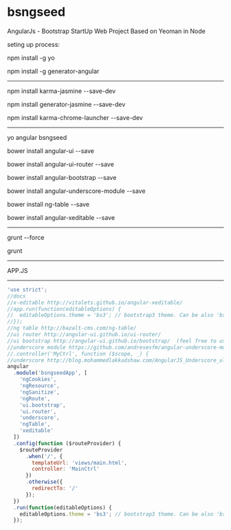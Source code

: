 bsngseed
========

AngularJs - Bootstrap StartUp Web Project Based on Yeoman in Node


seting up process:


npm install -g yo


npm install -g generator-angular


-------------------------------------------------------


npm install karma-jasmine --save-dev


npm install generator-jasmine  --save-dev


npm install karma-chrome-launcher --save-dev


-------------------------------------------------------


yo angular bsngseed


bower install angular-ui --save


bower install angular-ui-router --save


bower install angular-bootstrap --save


bower install angular-underscore-module --save


bower install ng-table --save


bower install angular-xeditable --save



-------------------------------------------------------


grunt --force


grunt



-------------------------------------------------------


APP.JS

-------------------------------------------------------


```javascript
'use strict';
//docs 
//x-editable http://vitalets.github.io/angular-xeditable/
//app.run(function(editableOptions) {
//  editableOptions.theme = 'bs3'; // bootstrap3 theme. Can be also 'bs2', 'default'
//});
//ng table http://bazalt-cms.com/ng-table/
//ui router http://angular-ui.github.io/ui-router/
//ui bootstrap http://angular-ui.github.io/bootstrap/  (feel free to use anything from here)
//underscore module https://github.com/andresesfm/angular-underscore-module
//.controller('MyCtrl', function ($scope, _) {
//underscore http://blog.mohammedlakkadshaw.com/AngularJS_Underscore_ultimate_web_development.html#.U0mARvldWTo
angular
  .module('bsngseedApp', [
    'ngCookies',
    'ngResource',
    'ngSanitize',
    'ngRoute',
    'ui.bootstrap',
    'ui.router',
    'underscore',
    'ngTable',
    'xeditable'
  ])
  .config(function ($routeProvider) {
    $routeProvider
      .when('/', {
        templateUrl: 'views/main.html',
        controller: 'MainCtrl'
      })
      .otherwise({
        redirectTo: '/'
      });
  })
  .run(function(editableOptions) {
    editableOptions.theme = 'bs3'; // bootstrap3 theme. Can be also 'bs2', 'default'
  });

```
